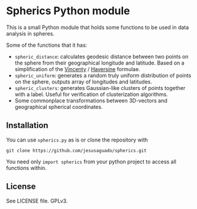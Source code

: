 # Spherics Python module

This is a small Python module that holds some functions to be used in data
analysis in spheres.

Some of the functions that it has:

- `spheric_distance`: calculates geodesic distance between two
points on the sphere from their geographical longitude and latitude.
Based on a simplification of the [Vincenty](https://en.wikipedia.org/wiki/Vincenty%27s_formulae) 
/ [Haversine](https://en.wikipedia.org/wiki/Haversine_formula) formulae.
- `spheric_uniform`: generates a random truly uniform distribution of points
on the sphere, outputs array of longitudes and latitudes.
- `spheric_clusters`: generates Gaussian-like clusters of points together
with a label. Useful for verification of clusterization algorithms.
- Some commonplace transformations between 3D-vectors and geographical
spherical coordinates.

## Installation

You can use `spherics.py` as is or clone the repository with

`git clone https://github.com/jesusaguado/spherics.git`

You need only `import spherics` from your python project to access all functions
within.


## License

See LICENSE file. GPLv3.
